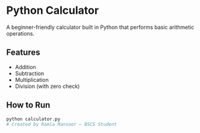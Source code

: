# Python Calculator

A beginner-friendly calculator built in Python that performs basic arithmetic operations.

## Features
- Addition
- Subtraction
- Multiplication
- Division (with zero check)

## How to Run
```bash
python calculator.py
# Created by Ramla Mansoor – BSCS Student
